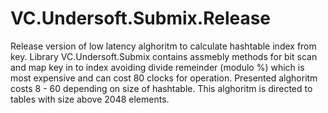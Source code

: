 # VC.Undersoft.Submix.Release
Release version of low latency alghoritm to calculate hashtable index from key. Library VC.Undersoft.Submix contains assmebly methods for bit scan and map key in to index avoiding divide remeinder (modulo %) which is most expensive and can cost 80 clocks for operation. Presented alghoritm costs 8 - 60 depending on size of hashtable. This alghoritm is directed to tables with size above 2048 elements.
